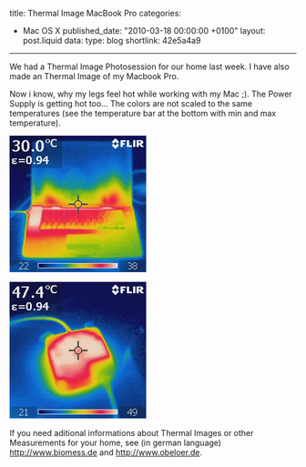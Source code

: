 title: Thermal Image MacBook Pro
categories:
  - Mac OS X
published_date: "2010-03-18 00:00:00 +0100"
layout: post.liquid
data:
  type: blog
  shortlink: 42e5a4a9
---
We had a Thermal Image Photosession for our home last week. I have also 
made an Thermal Image of my Macbook Pro.

Now i know, why my legs feel hot while working with my Mac ;). The Power Supply
is getting hot too... The colors are not scaled to the same temperatures
(see the temperature bar at the bottom with min and max temperature).

<!-- more -->

![MacBook Pro IR](MacBookProIR.jpg)

![MacBook Pro Power Supply IR](MacPowerSupplyIR.jpg)

If you need aditional informations about Thermal Images or other Measurements
for your home, see (in german language) <http://www.biomess.de> and <http://www.obeloer.de>.
